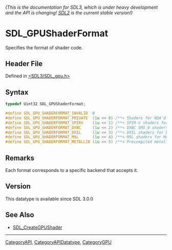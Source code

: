 ###### (This is the documentation for SDL3, which is under heavy development and the API is changing! [SDL2](https://wiki.libsdl.org/SDL2/) is the current stable version!)
# SDL_GPUShaderFormat

Specifies the format of shader code.

## Header File

Defined in [<SDL3/SDL_gpu.h>](https://github.com/libsdl-org/SDL/blob/main/include/SDL3/SDL_gpu.h)

## Syntax

```c
typedef Uint32 SDL_GPUShaderFormat;

#define SDL_GPU_SHADERFORMAT_INVALID  0
#define SDL_GPU_SHADERFORMAT_PRIVATE  (1u << 0) /**< Shaders for NDA'd platforms. */
#define SDL_GPU_SHADERFORMAT_SPIRV    (1u << 1) /**< SPIR-V shaders for Vulkan. */
#define SDL_GPU_SHADERFORMAT_DXBC     (1u << 2) /**< DXBC SM5_0 shaders for D3D11. */
#define SDL_GPU_SHADERFORMAT_DXIL     (1u << 3) /**< DXIL shaders for D3D12. */
#define SDL_GPU_SHADERFORMAT_MSL      (1u << 4) /**< MSL shaders for Metal. */
#define SDL_GPU_SHADERFORMAT_METALLIB (1u << 5) /**< Precompiled metallib shaders for Metal. */
```

## Remarks

Each format corresponds to a specific backend that accepts it.

## Version

This datatype is available since SDL 3.0.0

## See Also

- [SDL_CreateGPUShader](SDL_CreateGPUShader)

----
[CategoryAPI](CategoryAPI), [CategoryAPIDatatype](CategoryAPIDatatype), [CategoryGPU](CategoryGPU)

